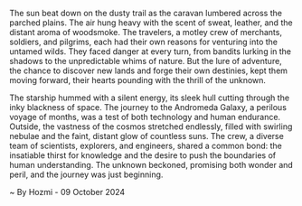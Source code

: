 
The sun beat down on the dusty trail as the caravan lumbered across the parched plains. The air hung heavy with the scent of sweat, leather, and the distant aroma of woodsmoke. The travelers, a motley crew of merchants, soldiers, and pilgrims, each had their own reasons for venturing into the untamed wilds. They faced danger at every turn, from bandits lurking in the shadows to the unpredictable whims of nature. But the lure of adventure, the chance to discover new lands and forge their own destinies, kept them moving forward, their hearts pounding with the thrill of the unknown.

The starship hummed with a silent energy, its sleek hull cutting through the inky blackness of space. The journey to the Andromeda Galaxy, a perilous voyage of months, was a test of both technology and human endurance. Outside, the vastness of the cosmos stretched endlessly, filled with swirling nebulae and the faint, distant glow of countless suns. The crew, a diverse team of scientists, explorers, and engineers, shared a common bond: the insatiable thirst for knowledge and the desire to push the boundaries of human understanding. The unknown beckoned, promising both wonder and peril, and the journey was just beginning. 

~ By Hozmi - 09 October 2024
